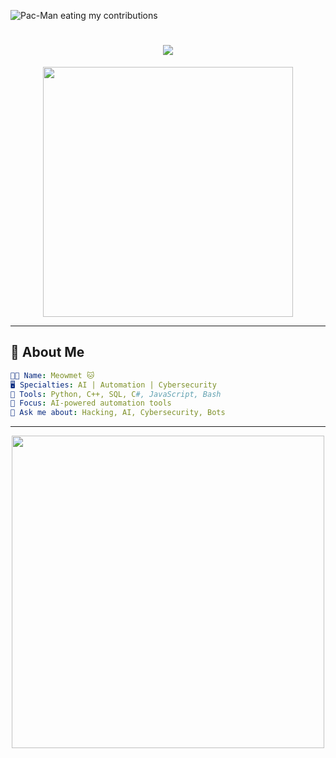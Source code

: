 ![Pac-Man eating my contributions](https://raw.githubusercontent.com/meowmet/Meowmet/main/pacman.svg)


<h1 align="center">
  <img src="https://readme-typing-svg.herokuapp.com?font=Fira+Code&weight=600&size=30&duration=2000&pause=1000&color=00FF00&center=true&vCenter=true&width=600&lines=Welcome+stranger;AI+Automation+%7C+Cybersecurity+%7C+specific+apps+for+your+your+needs+;Meowking+the+Future+...+%F0%9F%90%B1%F0%9F%92%BB" />
</h1>

<p align="center">
  <img src="https://avatars.githubusercontent.com/u/74294784?v=4 " width="400"/>
</p>

---

## 🚀 **About Me**
```yaml
👨‍💻 Name: Meowmet 🐱
🖥️ Specialties: AI | Automation | Cybersecurity
🔧 Tools: Python, C++, SQL, C#, JavaScript, Bash
🎯 Focus: AI-powered automation tools
💬 Ask me about: Hacking, AI, Cybersecurity, Bots
```

---

<p align="center">
  <img src="https://media1.tenor.com/m/PLIr_VkF6ywAAAAd/ghostedvpn-hacker-cat.gif" width="500" />
</p>


